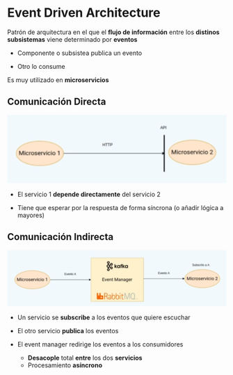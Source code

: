 # Event Driven Architecture

Patrón de arquitectura en el que el **flujo de información** entre los **distinos subsistemas** viene determinado por **eventos**

+ Componente o subsistea publica un evento

+ Otro lo consume


Es muy utilizado en **microservicios**


## Comunicación Directa

![](/images/4-Events/Screenshot%20Capture%20-%202023-11-30%20-%2016-31-12.png)

+ El servicio 1 **depende directamente** del servicio 2

+ Tiene que esperar por la respuesta de forma síncrona (o añadir lógica a mayores)

## Comunicación Indirecta


![](/images/4-Events/Screenshot%20Capture%20-%202023-11-30%20-%2016-31-22.png)

+ Un servicio se **subscribe** a los eventos que quiere escuchar

+ El otro servicio **publica** los eventos

+ El event manager redirige los eventos a los consumidores
    + **Desacople** total **entre** los dos **servicios**
    + Procesamiento **asíncrono**
